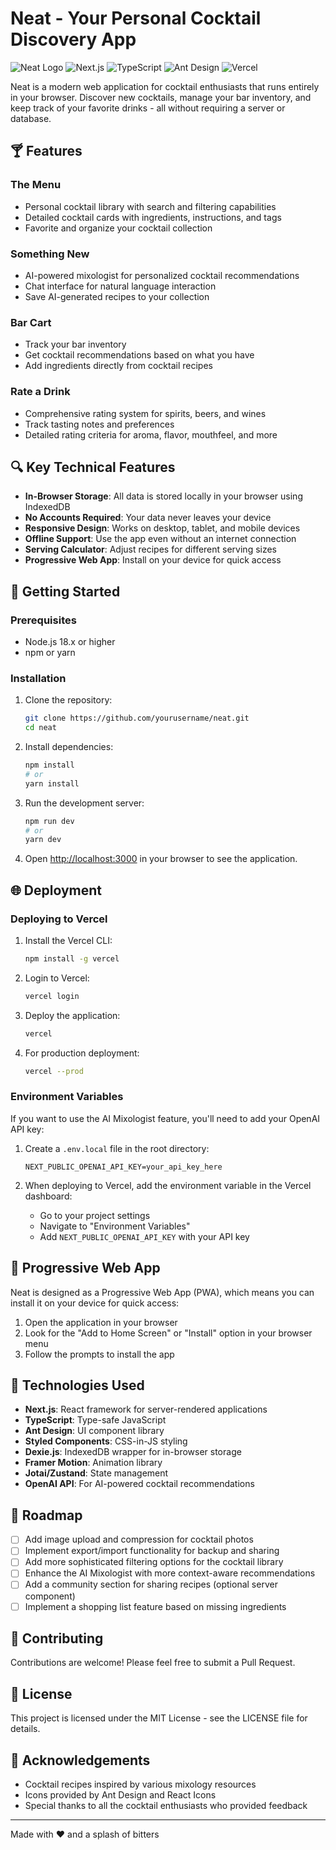 # Neat - Your Personal Cocktail Discovery App

![Neat Logo](https://img.shields.io/badge/Neat-Cocktail%20App-722ed1?style=for-the-badge)
![Next.js](https://img.shields.io/badge/Next.js-14.1.0-black?style=for-the-badge&logo=next.js)
![TypeScript](https://img.shields.io/badge/TypeScript-5.3.3-blue?style=for-the-badge&logo=typescript)
![Ant Design](https://img.shields.io/badge/Ant%20Design-5.14.2-0170FE?style=for-the-badge&logo=ant-design)
![Vercel](https://img.shields.io/badge/Vercel-Deployment-black?style=for-the-badge&logo=vercel)

Neat is a modern web application for cocktail enthusiasts that runs entirely in your browser. Discover new cocktails, manage your bar inventory, and keep track of your favorite drinks - all without requiring a server or database.

## 🍸 Features

### The Menu
- Personal cocktail library with search and filtering capabilities
- Detailed cocktail cards with ingredients, instructions, and tags
- Favorite and organize your cocktail collection

### Something New
- AI-powered mixologist for personalized cocktail recommendations
- Chat interface for natural language interaction
- Save AI-generated recipes to your collection

### Bar Cart
- Track your bar inventory
- Get cocktail recommendations based on what you have
- Add ingredients directly from cocktail recipes

### Rate a Drink
- Comprehensive rating system for spirits, beers, and wines
- Track tasting notes and preferences
- Detailed rating criteria for aroma, flavor, mouthfeel, and more

## 🔍 Key Technical Features

- **In-Browser Storage**: All data is stored locally in your browser using IndexedDB
- **No Accounts Required**: Your data never leaves your device
- **Responsive Design**: Works on desktop, tablet, and mobile devices
- **Offline Support**: Use the app even without an internet connection
- **Serving Calculator**: Adjust recipes for different serving sizes
- **Progressive Web App**: Install on your device for quick access

## 🚀 Getting Started

### Prerequisites

- Node.js 18.x or higher
- npm or yarn

### Installation

1. Clone the repository:
   ```bash
   git clone https://github.com/yourusername/neat.git
   cd neat
   ```

2. Install dependencies:
   ```bash
   npm install
   # or
   yarn install
   ```

3. Run the development server:
   ```bash
   npm run dev
   # or
   yarn dev
   ```

4. Open [http://localhost:3000](http://localhost:3000) in your browser to see the application.

## 🌐 Deployment

### Deploying to Vercel

1. Install the Vercel CLI:
   ```bash
   npm install -g vercel
   ```

2. Login to Vercel:
   ```bash
   vercel login
   ```

3. Deploy the application:
   ```bash
   vercel
   ```

4. For production deployment:
   ```bash
   vercel --prod
   ```

### Environment Variables

If you want to use the AI Mixologist feature, you'll need to add your OpenAI API key:

1. Create a `.env.local` file in the root directory:
   ```
   NEXT_PUBLIC_OPENAI_API_KEY=your_api_key_here
   ```

2. When deploying to Vercel, add the environment variable in the Vercel dashboard:
   - Go to your project settings
   - Navigate to "Environment Variables"
   - Add `NEXT_PUBLIC_OPENAI_API_KEY` with your API key

## 📱 Progressive Web App

Neat is designed as a Progressive Web App (PWA), which means you can install it on your device for quick access:

1. Open the application in your browser
2. Look for the "Add to Home Screen" or "Install" option in your browser menu
3. Follow the prompts to install the app

## 🧪 Technologies Used

- **Next.js**: React framework for server-rendered applications
- **TypeScript**: Type-safe JavaScript
- **Ant Design**: UI component library
- **Styled Components**: CSS-in-JS styling
- **Dexie.js**: IndexedDB wrapper for in-browser storage
- **Framer Motion**: Animation library
- **Jotai/Zustand**: State management
- **OpenAI API**: For AI-powered cocktail recommendations

## 📝 Roadmap

- [ ] Add image upload and compression for cocktail photos
- [ ] Implement export/import functionality for backup and sharing
- [ ] Add more sophisticated filtering options for the cocktail library
- [ ] Enhance the AI Mixologist with more context-aware recommendations
- [ ] Add a community section for sharing recipes (optional server component)
- [ ] Implement a shopping list feature based on missing ingredients

## 🤝 Contributing

Contributions are welcome! Please feel free to submit a Pull Request.

## 📄 License

This project is licensed under the MIT License - see the LICENSE file for details.

## 🙏 Acknowledgements

- Cocktail recipes inspired by various mixology resources
- Icons provided by Ant Design and React Icons
- Special thanks to all the cocktail enthusiasts who provided feedback

---

Made with ❤️ and a splash of bitters
